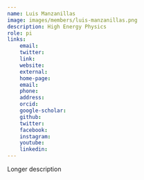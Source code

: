 ```yaml
---
name: Luis Manzanillas 
image: images/members/luis-manzanillas.png
description: High Energy Physics
role: pi
links:
    email: 
    twitter: 
    link:
    website:
    external:
    home-page:
    email:
    phone:
    address:
    orcid:
    google-scholar:
    github:
    twitter:
    facebook:
    instagram:
    youtube:
    linkedin:
---
```


Longer description
